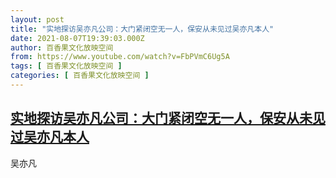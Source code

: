 ```yaml
---
layout: post
title: "实地探访吴亦凡公司：大门紧闭空无一人，保安从未见过吴亦凡本人"
date: 2021-08-07T19:39:03.000Z
author: 百香果文化放映空间
from: https://www.youtube.com/watch?v=FbPVmC6Ug5A
tags: [ 百香果文化放映空间 ]
categories: [ 百香果文化放映空间 ]
---
```

<!--1628365143000-->
[实地探访吴亦凡公司：大门紧闭空无一人，保安从未见过吴亦凡本人](https://www.youtube.com/watch?v=FbPVmC6Ug5A)
------

<div>
吴亦凡
</div>
